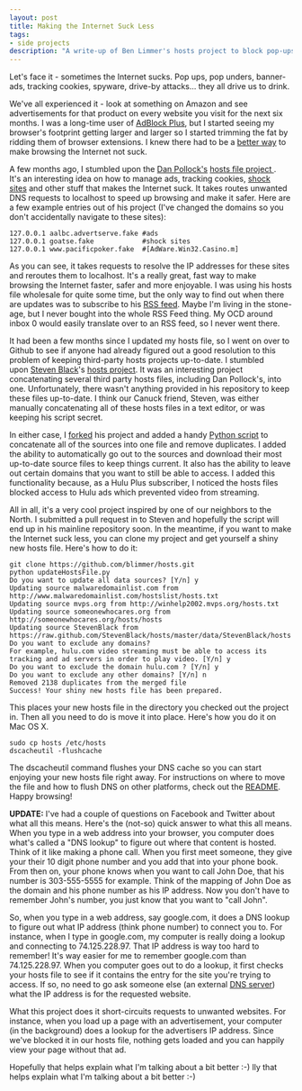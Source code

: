 ```yaml
---
layout: post
title: Making the Internet Suck Less
tags:
- side projects
description: "A write-up of Ben Limmer's hosts project to block pop-ups, banner ads, tracking cookies, spyware and more. Available on Ben Limmer's GitHub page."
---
```

Let's face it - sometimes the Internet sucks.
Pop ups, pop unders, banner-ads, tracking cookies, spyware, drive-by attacks... they all drive us to drink.  

We've all experienced it - look at something on Amazon and see advertisements for that product on every website you visit for the next six months. I was a long-time user of [AdBlock Plus](http://adblockplus.org/), but I started seeing my browser's footprint getting larger and larger so I started trimming the fat by ridding them of browser extensions. I knew there had to be a [better way](http://www.reddit.com/r/wheredidthesodago) to make browsing the Internet not suck.

A few months ago, I stumbled upon the [Dan Pollock's](http://someonewhocares.org) [hosts file project ](http://someonewhocares.org/hosts/). It's an interesting idea on how to manage ads, tracking cookies, [shock sites](http://en.wikipedia.org/wiki/Shock_site) and other stuff that makes the Internet suck. It takes routes unwanted DNS requests to localhost to speed up browsing and make it safer. Here are a few example entries out of his project (I've changed the domains so you don't accidentally navigate to these sites):

	127.0.0.1 aalbc.advertserve.fake #ads
	127.0.0.1 goatse.fake            #shock sites
	127.0.0.1 www.pacificpoker.fake  #[AdWare.Win32.Casino.m]

As you can see, it takes requests to resolve the IP addresses for these sites and reroutes them to localhost. It's a really great, fast way to make browsing the Internet faster, safer and more enjoyable. I was using his hosts file wholesale for quite some time, but the only way to find out when there are updates was to subscribe to his [RSS feed](feed://someonewhocares.org/hosts/rss.xml). Maybe I'm living in the stone-age, but I never bought into the whole RSS Feed thing. My OCD around inbox 0 would easily translate over to an RSS feed, so I never went there.

It had been a few months since I updated my hosts file, so I went on over to Github to see if anyone had already figured out a good resolution to this problem of keeping third-party hosts projects up-to-date. I stumbled upon [Steven Black](https://github.com/StevenBlack)'s [hosts project](https://github.com/StevenBlack/hosts). It was an interesting project concatenating several third party hosts files, including Dan Pollock's, into one. Unfortunately, there wasn't anything provided in his repository to keep these files up-to-date. I think our Canuck friend, Steven, was either manually concatenating all of these hosts files in a text editor, or was keeping his script secret.

In either case, I [forked](https://github.com/blimmer/hosts) his project and added a handy [Python script](https://github.com/blimmer/hosts/blob/master/updateHostsFile.py) to concatenate all of the sources into one file and remove duplicates. I added the ability to automatically go out to the sources and download their most up-to-date source files to keep things current. It also has the ability to leave out certain domains that you want to still be able to access. I added this functionality because, as a Hulu Plus subscriber, I noticed the hosts files blocked access to Hulu ads which prevented video from streaming.

All in all, it's a very cool project inspired by one of our neighbors to the North. I submitted a pull request in to Steven and hopefully the script will end up in his mainline repository soon. In the meantime, if you want to make the Internet suck less, you can clone my project and get yourself a shiny new hosts file. Here's how to do it:

	git clone https://github.com/blimmer/hosts.git
	python updateHostsFile.py
	Do you want to update all data sources? [Y/n] y
	Updating source malwaredomainlist.com from http://www.malwaredomainlist.com/hostslist/hosts.txt
	Updating source mvps.org from http://winhelp2002.mvps.org/hosts.txt
	Updating source someonewhocares.org from http://someonewhocares.org/hosts/hosts
	Updating source StevenBlack from https://raw.github.com/StevenBlack/hosts/master/data/StevenBlack/hosts
	Do you want to exclude any domains?
	For example, hulu.com video streaming must be able to access its tracking and ad servers in order to play video. [Y/n] y
	Do you want to exclude the domain hulu.com ? [Y/n] y
	Do you want to exclude any other domains? [Y/n] n
	Removed 2138 duplicates from the merged file
	Success! Your shiny new hosts file has been prepared.

This places your new hosts file in the directory you checked out the project in. Then all you need to do is move it into place. Here's how you do it on Mac OS X.

	sudo cp hosts /etc/hosts
	dscacheutil -flushcache

The dscacheutil command flushes your DNS cache so you can start enjoying your new hosts file right away. For instructions on where to move the file and how to flush DNS on other platforms, check out the [README](https://github.com/blimmer/hosts/blob/master/readme.md). Happy browsing!

**UPDATE:**
I've had a couple of questions on Facebook and Twitter about what all this means. Here's the (not-so) quick answer to what this all means. When you type in a web address into your browser, you computer does what's called a "DNS lookup" to figure out where that content is hosted. Think of it like making a phone call. When you first meet someone, they give your their 10 digit phone number and you add that into your phone book. From then on, your phone knows when you want to call John Doe, that his number is 303-555-5555 for example. Think of the mapping of John Doe as the domain and his phone number as his IP address. Now you don't have to remember John's number, you just know that you want to "call John".

So, when you type in a web address, say google.com, it does a DNS lookup to figure out what IP address (think phone number) to connect you to. For instance, when I type in google.com, my computer is really doing a lookup and connecting to 74.125.228.97. That IP address is way too hard to remember! It's way easier for me to remember google.com than 74.125.228.97. When you computer goes out to do a lookup, it first checks your hosts file to see if it contains the entry for the site you're trying to access. If so, no need to go ask someone else (an external [DNS server](http://www.howstuffworks.com/dns.htm)) what the IP address is for the requested website.

What this project does it short-circuits requests to unwanted websites. For instance, when you load up a page with an advertisement, your computer (in the background) does a lookup for the advertisers IP address. Since we've blocked it in our hosts file, nothing gets loaded and you can happily view your page without that ad.

Hopefully that helps explain what I'm talking about a bit better :-)	lly that helps explain what I'm talking about a bit better :-)
